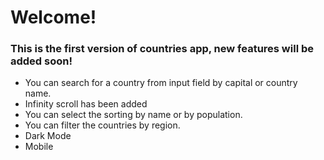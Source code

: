 # Welcome!

### This is the first version of countries app, new features will be added soon!
<ul>
<li> You can search for a country from input field by capital or country name. </li>
<li> Infinity scroll has been added</li>
<li> You can select the sorting by name or by population. </li>
<li> You can filter the countries by region. </li>
<li> Dark Mode</li>
<li> Mobile 
</ul>
